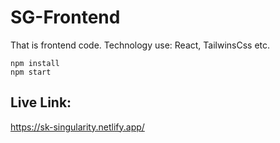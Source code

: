 # SG-Frontend

That is frontend code. Technology use: React, TailwinsCss etc.


```
npm install
npm start
```

## Live Link:
https://sk-singularity.netlify.app/





